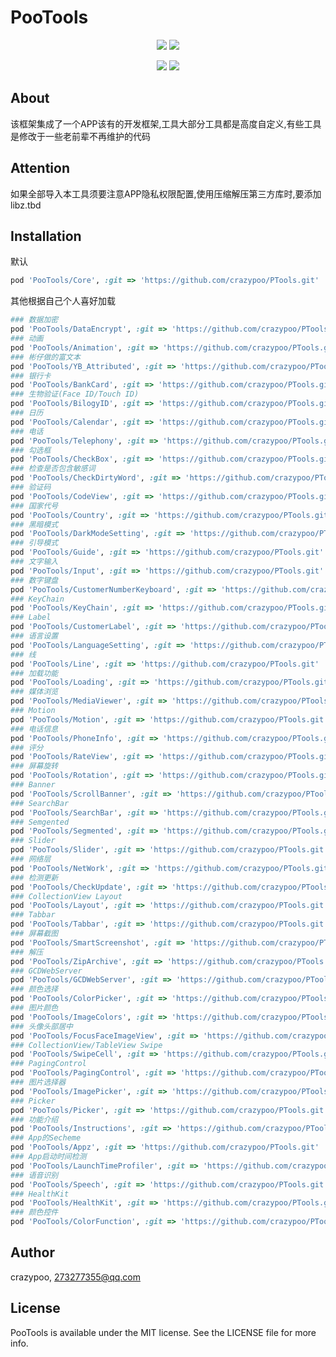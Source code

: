 # PooTools

<p align="center">
<!--<a href=""><img src="https://img.shields.io/cocoapods/v/PooTools.svg"></a>-->
<a href=""><img src="https://img.shields.io/cocoapods/p/PooTools.svg"></a>
<a href=""><img src="https://img.shields.io/badge/platform-iOS%2013.0%2B-ff69b5152950834.svg"></a>
</p>
<p align="center">
<a href="https://twitter.com/crazypeepoo"><img src="https://img.shields.io/twitter/url/http/shields.io.svg?style=social&maxAge=2592000"></a>
<a href="https://weibo.com/273277355"><img src="https://img.shields.io/badge/weibo-@雀屎桑-red.svg?style=plastic"></a>
</p>

## About

该框架集成了一个APP该有的开发框架,工具大部分工具都是高度自定义,有些工具是修改于一些老前辈不再维护的代码

## Attention

如果全部导入本工具须要注意APP隐私权限配置,使用压缩解压第三方库时,要添加libz.tbd

## Installation

默认

```ruby
pod 'PooTools/Core', :git => 'https://github.com/crazypoo/PTools.git'
```

其他根据自己个人喜好加载

```ruby
### 数据加密
pod 'PooTools/DataEncrypt', :git => 'https://github.com/crazypoo/PTools.git'
### 动画
pod 'PooTools/Animation', :git => 'https://github.com/crazypoo/PTools.git'
### 彬仔做的富文本
pod 'PooTools/YB_Attributed', :git => 'https://github.com/crazypoo/PTools.git'
### 银行卡
pod 'PooTools/BankCard', :git => 'https://github.com/crazypoo/PTools.git'
### 生物验证(Face ID/Touch ID)
pod 'PooTools/BilogyID', :git => 'https://github.com/crazypoo/PTools.git'
### 日历
pod 'PooTools/Calendar', :git => 'https://github.com/crazypoo/PTools.git'
### 电话
pod 'PooTools/Telephony', :git => 'https://github.com/crazypoo/PTools.git'
### 勾选框
pod 'PooTools/CheckBox', :git => 'https://github.com/crazypoo/PTools.git'
### 检查是否包含敏感词
pod 'PooTools/CheckDirtyWord', :git => 'https://github.com/crazypoo/PTools.git'
### 验证码
pod 'PooTools/CodeView', :git => 'https://github.com/crazypoo/PTools.git'
### 国家代号
pod 'PooTools/Country', :git => 'https://github.com/crazypoo/PTools.git'
### 黑暗模式
pod 'PooTools/DarkModeSetting', :git => 'https://github.com/crazypoo/PTools.git'
### 引导模式
pod 'PooTools/Guide', :git => 'https://github.com/crazypoo/PTools.git'
### 文字输入
pod 'PooTools/Input', :git => 'https://github.com/crazypoo/PTools.git'
### 数字键盘
pod 'PooTools/CustomerNumberKeyboard', :git => 'https://github.com/crazypoo/PTools.git'
### KeyChain
pod 'PooTools/KeyChain', :git => 'https://github.com/crazypoo/PTools.git'
### Label
pod 'PooTools/CustomerLabel', :git => 'https://github.com/crazypoo/PTools.git'
### 语言设置
pod 'PooTools/LanguageSetting', :git => 'https://github.com/crazypoo/PTools.git'
### 线
pod 'PooTools/Line', :git => 'https://github.com/crazypoo/PTools.git'
### 加载功能
pod 'PooTools/Loading', :git => 'https://github.com/crazypoo/PTools.git'
### 媒体浏览
pod 'PooTools/MediaViewer', :git => 'https://github.com/crazypoo/PTools.git'
### Motion
pod 'PooTools/Motion', :git => 'https://github.com/crazypoo/PTools.git'
### 电话信息
pod 'PooTools/PhoneInfo', :git => 'https://github.com/crazypoo/PTools.git'
### 评分
pod 'PooTools/RateView', :git => 'https://github.com/crazypoo/PTools.git'
### 屏幕旋转
pod 'PooTools/Rotation', :git => 'https://github.com/crazypoo/PTools.git'
### Banner
pod 'PooTools/ScrollBanner', :git => 'https://github.com/crazypoo/PTools.git'
### SearchBar
pod 'PooTools/SearchBar', :git => 'https://github.com/crazypoo/PTools.git'
### Semgented
pod 'PooTools/Segmented', :git => 'https://github.com/crazypoo/PTools.git'
### Slider
pod 'PooTools/Slider', :git => 'https://github.com/crazypoo/PTools.git'
### 网络层
pod 'PooTools/NetWork', :git => 'https://github.com/crazypoo/PTools.git'
### 检测更新
pod 'PooTools/CheckUpdate', :git => 'https://github.com/crazypoo/PTools.git'
### CollectionView Layout
pod 'PooTools/Layout', :git => 'https://github.com/crazypoo/PTools.git'
### Tabbar
pod 'PooTools/Tabbar', :git => 'https://github.com/crazypoo/PTools.git'
### 屏幕截图
pod 'PooTools/SmartScreenshot', :git => 'https://github.com/crazypoo/PTools.git'
### 解压
pod 'PooTools/ZipArchive', :git => 'https://github.com/crazypoo/PTools.git'
### GCDWebServer
pod 'PooTools/GCDWebServer', :git => 'https://github.com/crazypoo/PTools.git'
### 颜色选择
pod 'PooTools/ColorPicker', :git => 'https://github.com/crazypoo/PTools.git'
### 图片颜色
pod 'PooTools/ImageColors', :git => 'https://github.com/crazypoo/PTools.git'
### 头像头部居中
pod 'PooTools/FocusFaceImageView', :git => 'https://github.com/crazypoo/PTools.git'
### CollectionView/TableView Swipe
pod 'PooTools/SwipeCell', :git => 'https://github.com/crazypoo/PTools.git'
### PagingControl
pod 'PooTools/PagingControl', :git => 'https://github.com/crazypoo/PTools.git'
### 图片选择器
pod 'PooTools/ImagePicker', :git => 'https://github.com/crazypoo/PTools.git'
### Picker
pod 'PooTools/Picker', :git => 'https://github.com/crazypoo/PTools.git'
### 功能介绍
pod 'PooTools/Instructions', :git => 'https://github.com/crazypoo/PTools.git'
### App的Secheme
pod 'PooTools/Appz', :git => 'https://github.com/crazypoo/PTools.git'
### App启动时间检测
pod 'PooTools/LaunchTimeProfiler', :git => 'https://github.com/crazypoo/PTools.git'
### 语音识别
pod 'PooTools/Speech', :git => 'https://github.com/crazypoo/PTools.git'
### HealthKit
pod 'PooTools/HealthKit', :git => 'https://github.com/crazypoo/PTools.git'
### 颜色控件
pod 'PooTools/ColorFunction', :git => 'https://github.com/crazypoo/PTools.git'
```
## Author

crazypoo, 273277355@qq.com

## License

PooTools is available under the MIT license. See the LICENSE file for more info.

